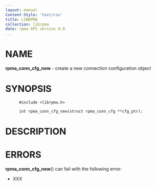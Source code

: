 ```yaml
---
layout: manual
Content-Style: 'text/css'
title: LIBRPMA
collection: librpma
date: rpma API version 0.0
...
```


[comment]: <> (SPDX-License-Identifier: BSD-3-Clause)
[comment]: <> (Copyright 2020, Intel Corporation)

NAME
====

**rpma\_conn\_cfg\_new** - create a new connection configuration object

SYNOPSIS
========

          #include <librpma.h>

          int rpma_conn_cfg_new(struct rpma_conn_cfg **cfg_ptr);

DESCRIPTION
===========

ERRORS
======

**rpma\_conn\_cfg\_new**() can fail with the following error:

-   XXX
